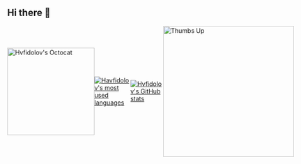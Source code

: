 ## Hi there 👋

<div style="display: flex; align-items: center;">
  <a href="https://github.com/Hvfidolov/Hvfidolov">
  <img src="https://github.com/Hvfidolov/Hvfidolov/assets/116460910/194564ab-abfb-41c5-b515-4a9e73a967d3" alt="Hvfidolov's Octocat" width="200">
  </a>
  <a href="https://github.com/Hvfidolov">
    <img src="https://github-readme-stats.vercel.app/api/top-langs/?username=Hvfidolov&show_icons=true&theme=tokyonight" alt="Havfidolov's most used languages">
  </a>
  <a href="https://github.com/Hvfidolov" style="margin-right: 10dp;">
    <img src="https://github-readme-stats.vercel.app/api?username=Hvfidolov&show_icons=true&theme=tokyonight" alt="Hvfidolov's GitHub stats">
  </a>
  <a href="https://github.com/Hvfidolov/Hvfidolov">
  <img src="https://marketpedia.ca/wp-content/uploads/2021/10/gif-brent-rambo-pouvoir-du-gif.gif" alt="Thumbs Up" width="300">
  </a>
</div>

<!--
**Hvfidolov/Hvfidolov** is a ✨ _special_ ✨ repository because its `README.md` (this file) appears on your GitHub profile.

Here are some ideas to get you started:

- 🔭 I’m currently working on ...
- 🌱 I’m currently learning ...
- 👯 I’m looking to collaborate on ...
- 🤔 I’m looking for help with ...
- 💬 Ask me about ...
- 📫 How to reach me: ...
- 😄 Pronouns: ...
- ⚡ Fun fact: ...
-->

